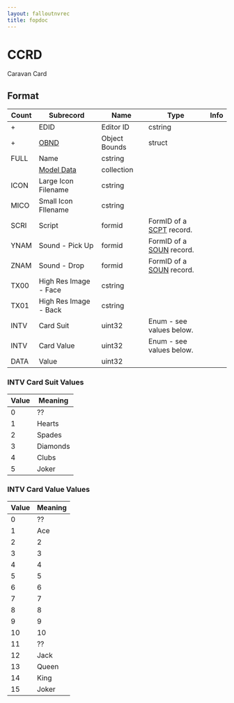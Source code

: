 ```yaml
---
layout: falloutnvrec
title: fopdoc
---
```

CCRD
====

Caravan Card

## Format

Count | Subrecord | Name | Type | Info
------|-----------|------|------|-----
+ | EDID | Editor ID | cstring |
+ | [OBND](Subrecords/OBND.html) | Object Bounds | struct |
 | FULL | Name | cstring |
 | | [Model Data](Subrecords/Model.html) | collection |
 | ICON | Large Icon Filename | cstring |
 | MICO | Small Icon FIlename | cstring |
 | SCRI | Script | formid | FormID of a [SCPT](SCPT.html) record.
 | YNAM | Sound - Pick Up | formid | FormID of a [SOUN](SOUN.html) record.
 | ZNAM | Sound - Drop | formid | FormID of a [SOUN](SOUN.html) record.
 | TX00 | High Res Image - Face | cstring |
 | TX01 | High Res Image - Back | cstring |
 | INTV | Card Suit | uint32 | Enum - see values below.
 | INTV | Card Value | uint32 | Enum - see values below.
 | DATA | Value | uint32 |

### INTV Card Suit Values

Value | Meaning
------|--------
0 | ??
1 | Hearts
2 | Spades
3 | Diamonds
4 | Clubs
5 | Joker

### INTV Card Value Values

Value | Meaning
------|--------
0 | ??
1 | Ace
2 | 2
3 | 3
4 | 4
5 | 5
6 | 6
7 | 7
8 | 8
9 | 9
10 | 10
11 | ??
12 | Jack
13 | Queen
14 | King
15 | Joker
